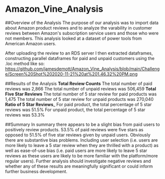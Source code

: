 # Amazon_Vine_Analysis

##Overview of the Analysis
The purpose of our analysis was to import data about Amazon product reviews and to analyze the varability in customer reviews between Amazon's subscription service users and those who were not members. This analysis looked at a dataset of power tools from American Amazon users. 

After uploading the review to an RDS server I then extracted dataframes, constructing parallel dataframes for paid and unpaid customers using the .loc method like so: 
https://github.com/jamesdemott/Amazon_Vine_Analysis/blob/main/Challenge/Screen%20Shot%202020-11-21%20at%201.46.32%20PM.png



##Results of the Analysis
______________________Total Review Counts______________________
The total number of paid reviews was 2,866
The total number of unpaid reviews was 506,459
____________________Total Five Star Reviews____________________
The total number of 5 star review for paid products was 1,475
The total number of 5 star review for unpaid products was 270,040
____________________Ratio of 5 Star Reviews_____________________
For paid product, the total percentage of 5 star reviews was 51.5%
For unpaid product, the total percentage of 5 star reviews was 53.3%

##Summary
In summary there appears to be a slight bias from paid users to positively review products. 53.5% of paid reviews were five stars as opposed to 51.5% of five star reviews given by unpaid users. Obviously there are substantive bias problems. Including user selection (i.e. users are more likely to leave a 5 star review when they are thrilled with a product) as well as ease-of-use bias (i.e. paid users are more likely to leave 5 star reviews as these users are likely to be more familiar with the platform/more regular users). Further analysis should investigate negative reviews and whether any of these results are meaningfully significant or could inform further business development. 
